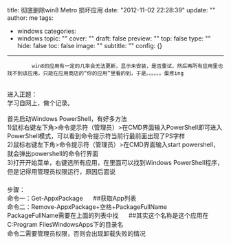 title: 彻底删除win8 Metro 损坏应用
date: "2012-11-02 22:28:39"
update: ""
author: me
tags:
- windows
categories:
- windows
topic: ""
cover: ""
draft: false
preview: ""
top: false
type: ""
hide: false
toc: false
image: ""
subtitle: ""
config: {}


---




			win8的应用有一定的几率会无法更新，显示未安装，是否重试，然后再所有应用里也找不到该应用，只能在应用商店的“你的应用”里看的到，于是。。。。。。蛋疼ing
<div><br /></div>
<div>进入正题：</div>
<div>学习自网上，做个记录。</div>
<div><br /></div>
<div>首先启动Windows PowerShell，有好多方法</div>
<div>
1)鼠标右键左下角&gt;命令提示符（管理员）&gt;在CMD界面输入PowerShell即可进入PowerShell模式，可以看到命令提示符当前行最前面出现了PS字样</div>
<div>2)<span style="line-height: 21px;">鼠标右键左下角&gt;命令提示符（管理员）&gt;在CMD界面输入start
powershell，就会弹出powershell的命令行界面</span></div>
<div><span style="line-height: 21px;">3)打开开始菜单，右键选所有应用，在里面可以找到Windows
PowerShell程序，但是记得用管理员权限运行，原因后面说</span></div>
<div><span style="line-height: 21px;"><br /></span></div>
<div>步骤：</div>
<div>命令一：Get-AppxPackage &nbsp;<wbr> &nbsp;</wbr><wbr>
&nbsp;</wbr><wbr> ##获取App列表</wbr></div>
<div>命令二：Remove-AppxPackage+空格+PackageFullName &nbsp;<wbr>
&nbsp;</wbr><wbr> &nbsp;</wbr><wbr></wbr></div>
<div><span style="line-height: 21px;">PackageFullName需要在上面的列表中找
&nbsp;<wbr> &nbsp;</wbr><wbr> &nbsp;</wbr><wbr>
##其实这个名称是这个应用在C:Program FilesWindowsApps下的目录名</wbr></span></div>
<div>命令二需要管理员权限，否则会出现卸载失败的情况</div>
